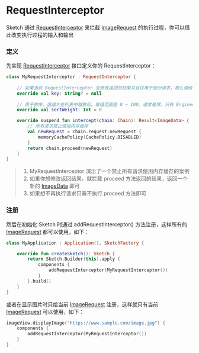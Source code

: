 # RequestInterceptor

Sketch 通过 [RequestInterceptor] 来拦截 [ImageRequest] 的执行过程，你可以借此改变执行过程的输入和输出

### 定义

先实现 [RequestInterceptor] 接口定义你的 RequestInterceptor：

```kotlin
class MyRequestInterceptor : RequestInterceptor {
    
    // 如果当前 RequestInterceptor 会修改返回的结果并且仅用于部分请求，那么请给一个不重复的 key 用于构建缓存 key，否则给 null 即可
    override val key: String? = null
    
    // 用于排序，值越大在列表中越靠后。取值范围是 0 ~ 100。通常是零。只有 EngineRequestInterceptor 可以是 100
    override val sortWeight: Int = 0

    override suspend fun intercept(chain: Chain): Result<ImageData> {
        // 所有请求禁止使用内存缓存
        val newRequest = chain.request.newRequest {
            memoryCachePolicy(CachePolicy.DISABLED)
        }
        return chain.proceed(newRequest)
    }
}
```

> 1. MyRequestInterceptor 演示了一个禁止所有请求使用内存缓存的案例
> 2. 如果你想修改返回结果，就拦截 proceed 方法返回的结果，返回一个新的 [ImageData] 即可
> 3. 如果想不再执行请求只需不执行 proceed 方法即可

### 注册

然后在初始化 Sketch 时通过 addRequestInterceptor() 方法注册，这样所有的 [ImageRequest] 都可以使用，如下：

```kotlin
class MyApplication : Application(), SketchFactory {

    override fun createSketch(): Sketch {
        return Sketch.Builder(this).apply {
            components {
                addRequestInterceptor(MyRequestInterceptor())
            }
        }.build()
    }
}
```

或者在显示图片时只给当前 [ImageRequest] 注册，这样就只有当前 [ImageRequest] 可以使用，如下：

```kotlin
imageView.displayImage("https://www.sample.com/image.jpg") {
    components {
        addRequestInterceptor(MyRequestInterceptor())
    }
}
```

[RequestInterceptor]: ../../sketch/src/main/java/com/github/panpf/sketch/request/RequestInterceptor.kt

[ImageRequest]: ../../sketch/src/main/java/com/github/panpf/sketch/request/ImageRequest.kt

[ImageResult]: ../../sketch/src/main/java/com/github/panpf/sketch/request/ImageResult.kt

[ImageData]: ../../sketch/src/main/java/com/github/panpf/sketch/request/ImageData.kt